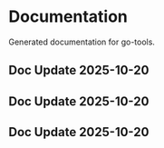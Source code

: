 # Documentation

Generated documentation for go-tools.

## Doc Update 2025-10-20

## Doc Update 2025-10-20

## Doc Update 2025-10-20
